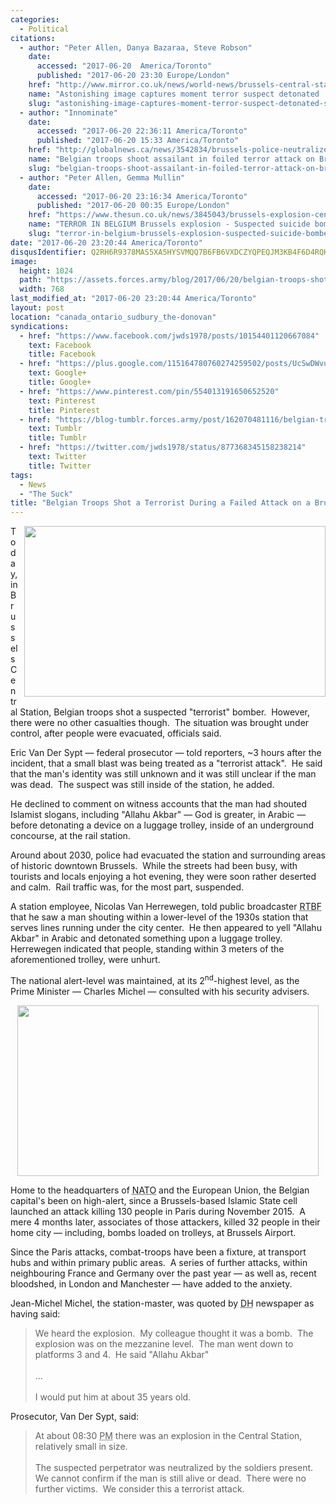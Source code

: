 ```yaml
---
categories:
  - Political
citations:
  - author: "Peter Allen, Danya Bazaraa, Steve Robson"
    date:
      accessed: "2017-06-20  America/Toronto"
      published: "2017-06-20 23:30 Europe/London"
    href: "http://www.mirror.co.uk/news/world-news/brussels-central-station-evacuated-amid-10657228"
    name: "Astonishing image captures moment terror suspect detonated 'suicide bomb' in Brussels train station before being shot by police"
    slug: "astonishing-image-captures-moment-terror-suspect-detonated-suicide-bomb-in-brussels-train-station-before-being-shot-by-police"
  - author: "Innominate"
    date:
      accessed: "2017-06-20 22:36:11 America/Toronto"
      published: "2017-06-20 15:33 America/Toronto"
    href: "http://globalnews.ca/news/3542834/brussels-police-neutralized-explosives-train-station"
    name: "Belgian troops shoot assailant in foiled terror attack on Brussels train station"
    slug: "belgian-troops-shoot-assailant-in-foiled-terror-attack-on-brussels-train-station"
  - author: "Peter Allen, Gemma Mullin"
    date:
      accessed: "2017-06-20 23:16:34 America/Toronto"
      published: "2017-06-20 00:35 Europe/London"
    href: "https://www.thesun.co.uk/news/3845043/brussels-explosion-central-station-suicide-bomber-suspect-shot-dead"
    name: "TERROR IN BELGIUM Brussels explosion - Suspected suicide bomber detonates explosives at Central Station before being shot dead by troops"
    slug: "terror-in-belgium-brussels-explosion-suspected-suicide-bomber-detonates-explosives-at-central-station-before-being-shot-dead-by-troops"
date: "2017-06-20 23:20:44 America/Toronto"
disqusIdentifier: Q2RH6R9378MAS5XA5HYSVMQQ7B6FB6VXDCZYQPEQJM3KB4F6D4RQH8HTPXF5R26ZTM2ECNE7EU6ETV2VU3G7PEA72RCF4YWYG56Z
image:
  height: 1024
  path: "https://assets.forces.army/blog/2017/06/20/belgian-troops-shot-a-terrorist-during-a-failed-attack-on-a-brussels-train-station/hotlink-ok/innominate_3_0768x1024.png"
  width: 768
last_modified_at: "2017-06-20 23:20:44 America/Toronto"
layout: post
location: "canada_ontario_sudbury_the-donovan"
syndications:
  - href: "https://www.facebook.com/jwds1978/posts/10154401120667084"
    text: Facebook
    title: Facebook
  - href: "https://plus.google.com/115164780760274259502/posts/UcSwDWvuib5"
    text: Google+
    title: Google+
  - href: "https://www.pinterest.com/pin/554013191650652520"
    text: Pinterest
    title: Pinterest
  - href: "https://blog-tumblr.forces.army/post/162070481116/belgian-troops-shot-a-terrorist-during-a-failed"
    text: Tumblr
    title: Tumblr
  - href: "https://twitter.com/jwds1978/status/877368345158238214"
    text: Twitter
    title: Twitter
tags:
  - News
  - "The Suck"
title: "Belgian Troops Shot a Terrorist During a Failed Attack on a Brussels Train Station"
---
```


<a href="http://globalnews.ca/video/embed/3543209" rel="external nofollow" target="_blank" title=""><img alt="" height="273"
  src="{{ site.uri.assets }}/blog/2017/06/20/belgian-troops-shot-a-terrorist-during-a-failed-attack-on-a-brussels-train-station/innominate_1_482x273.png"
  style="border: 0px; float: right; margin-bottom: 10px; margin-left: 10px;" width="482" /></a>
<p>
  Today, in Brussels Central Station, Belgian troops shot a suspected &quot;terrorist&quot; bomber.&nbsp; However, there were no other casualties though.&nbsp;
  The situation was brought under control, after people were evacuated, officials said.
</p>
<p>
  Eric Van Der Sypt &#8212; federal prosecutor &#8212; told reporters, ~3 hours after the incident, that a small blast was being treated as a &quot;terrorist
  attack&quot;.&nbsp; He said that the man's identity was still unknown and it was still unclear if the man was dead.&nbsp; The suspect was still inside of the
  station, he added.
</p>
<p>
  He declined to comment on witness accounts that the man had shouted Islamist slogans, including &quot;Allahu Akbar&quot; &#8212; God is greater, in Arabic
  &#8212; before detonating a device on a luggage trolley, inside of an underground concourse, at the rail station.
</p>
<!-- excerptBreak -->
<p>
  Around about 2030, police had evacuated the station and surrounding areas of historic downtown Brussels.&nbsp; While the streets had been busy, with tourists
  and locals enjoying a hot evening, they were soon rather deserted and calm.&nbsp; Rail traffic was, for the most part, suspended.
</p>
<p>
  A station employee, Nicolas Van Herrewegen, told public broadcaster <abbr title="Radio T&eacute;l&eacute;vision Belge de la Communaut&eacute;">RTBF</abbr>
  that he saw a man shouting within a lower-level of the 1930s station that serves lines running under the city center.&nbsp; He then appeared to yell
  &quot;Allahu Akbar&quot; in Arabic and detonated something upon a luggage trolley.&nbsp; Herrewegen indicated that people, standing within 3 meters of the
  aforementioned trolley, were unhurt.
</p>
<p>
  The national alert-level was maintained, at its 2<sup>nd</sup>-highest level, as the Prime Minister &#8212; Charles Michel &#8212; consulted with his security
  advisers.
</p>
<p>
  <a href="http://globalnews.ca/video/embed/3543429" rel="external nofollow" target="_blank" title=""><img alt="" height="273"
    src="{{ site.uri.assets }}/blog/2017/06/20/belgian-troops-shot-a-terrorist-during-a-failed-attack-on-a-brussels-train-station/innominate_2_482x273.png"
    style="border: 0px; display: block; margin-left: auto; margin-right: auto;" width="482" /></a>
</p>
<p>
  Home to the headquarters of <abbr title="North Atlantic Treaty Organization">NATO</abbr> and the European Union, the Belgian capital's been on high-alert,
  since a Brussels-based Islamic State cell launched an attack killing 130 people in Paris during November 2015.&nbsp; A mere 4 months later, associates of
  those attackers, killed 32 people in their home city &#8212; including, bombs loaded on trolleys, at Brussels Airport.
</p>
<p>
  Since the Paris attacks, combat-troops have been a fixture, at transport hubs and within primary public areas.&nbsp; A series of further attacks, within
  neighbouring France and Germany over the past year &#8212; as well as, recent bloodshed, in London and Manchester &#8212; have added to the anxiety.
</p>
<p>
  Jean-Michel Michel, the station-master, was quoted by <abbr title="La Derni&egrave;re Heure">DH</abbr> newspaper as having said:
  <blockquote>
    We heard the explosion.&nbsp; My colleague thought it was a bomb.&nbsp; The explosion was on the mezzanine level.&nbsp; The man went down to platforms 3 and
    4.&nbsp; He said &quot;Allahu Akbar&quot;<br />
    &nbsp;<br />
    &hellip;<br />
    &nbsp;<br />
    I would put him at about 35 years old.
  </blockquote>
</p>
<p>
  Prosecutor, Van Der Sypt, said:
  <blockquote>
    At about 08:30 <abbr title="Post Meridiem">PM</abbr> there was an explosion in the Central Station, relatively small in size.<br />
    &nbsp;<br />
    The suspected perpetrator was neutralized by the soldiers present.&nbsp; We cannot confirm if the man is still alive or dead.&nbsp; There were no further
    victims.&nbsp; We consider this a terrorist attack.
  </blockquote>
</p>
